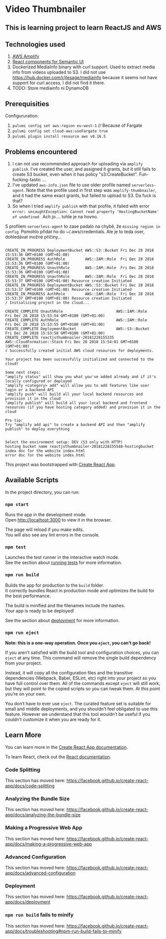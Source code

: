 
# Video Thumbnailer
## This is learning project to learn ReactJS and AWS

## Technologies used
1. [AWS Amplify](https://aws-amplify.github.io/docs/js/react)
1. [React components for Semantic UI](https://react.semantic-ui.com/)
1. Dockerized MediaInfo binary with curl support. Used to extract media info from videos uploaded to S3. I did not use https://hub.docker.com/r/jlesage/mediainfo because it seems not have support for curl access, I did not find it there.
1. TODO: Store mediainfo ni DynamoDB

## Prerequisities
Configururation:
1. `pulumi config set aws:region eu-west-1` // Because of Fargate
1. `pulumi config set cloud-aws:useFargate true`
1. `pulumi plugin install resource aws v0.16.5`

## Problems encountered
1. I can not use recommended approach for uploading via `amplify publish`. I've created the user, and assigned it grants, but it still fails to create S3 bucket, even when it has policy "s3:CreateBucket". Fun-fucking-tastic ...
1. I've updated `aws-info.json` file to use older profile named `serverless-agent`. Note that the profile used in first step was `amplify-thumbnailer`, and it had the same exact grants, but failed to upload to S3. Da fuck is that?
1. So when I tried `amplify publish` with that profile, it failed with error `error: uncaughtException: Cannot read property 'HostingBucketName' of undefined `
Ach jo.... tohle je na hovno.

S profilem `serverless-agent` to zase padalo na chybě, že `missing region in config`. Pomohlo přidat ho do ~/.aws/credentials. Ale je to teda oser, dohledávat možné příčiny...

```

CREATE_IN_PROGRESS DeploymentBucket AWS::S3::Bucket Fri Dec 28 2018 15:53:36 GMT+0100 (GMT+01:00)
CREATE_IN_PROGRESS AuthRole         AWS::IAM::Role  Fri Dec 28 2018 15:53:36 GMT+0100 (GMT+01:00)
CREATE_IN_PROGRESS UnauthRole       AWS::IAM::Role  Fri Dec 28 2018 15:53:36 GMT+0100 (GMT+01:00)
CREATE_IN_PROGRESS UnauthRole       AWS::IAM::Role  Fri Dec 28 2018 15:53:37 GMT+0100 (GMT+01:00) Resource creation Initiated
CREATE_IN_PROGRESS DeploymentBucket AWS::S3::Bucket Fri Dec 28 2018 15:53:37 GMT+0100 (GMT+01:00) Resource creation Initiated
CREATE_IN_PROGRESS AuthRole         AWS::IAM::Role  Fri Dec 28 2018 15:53:37 GMT+0100 (GMT+01:00) Resource creation Initiated
/ Initializing project in the cloud...

CREATE_COMPLETE UnauthRole                        AWS::IAM::Role             Fri Dec 28 2018 15:53:54 GMT+0100 (GMT+01:00)
CREATE_COMPLETE AuthRole                          AWS::IAM::Role             Fri Dec 28 2018 15:53:55 GMT+0100 (GMT+01:00)
CREATE_COMPLETE DeploymentBucket                  AWS::S3::Bucket            Fri Dec 28 2018 15:53:58 GMT+0100 (GMT+01:00)
CREATE_COMPLETE reactjsthumbnailer-20181228155335 AWS::CloudFormation::Stack Fri Dec 28 2018 15:54:01 GMT+0100 (GMT+01:00)
√ Successfully created initial AWS cloud resources for deployments.

Your project has been successfully initialized and connected to the cloud!

Some next steps:
"amplify status" will show you what you've added already and if it's locally configured or deployed
"amplify <category> add" will allow you to add features like user login or a backend API
"amplify push" will build all your local backend resources and provision it in the cloud
"amplify publish" will build all your local backend and frontend resources (if you have hosting category added) and provision it in the cloud

Pro tip:
Try "amplify add api" to create a backend API and then "amplify publish" to deploy everything


Select the environment setup: DEV (S3 only with HTTP)
hosting bucket name reactjsthumbnailer-20181228155548-hostingbucket
index doc for the website index.html
error doc for the website index.html
```

This project was bootstrapped with [Create React App](https://github.com/facebook/create-react-app).

## Available Scripts

In the project directory, you can run:

### `npm start`

Runs the app in the development mode.<br>
Open [http://localhost:3000](http://localhost:3000) to view it in the browser.

The page will reload if you make edits.<br>
You will also see any lint errors in the console.

### `npm test`

Launches the test runner in the interactive watch mode.<br>
See the section about [running tests](https://facebook.github.io/create-react-app/docs/running-tests) for more information.

### `npm run build`

Builds the app for production to the `build` folder.<br>
It correctly bundles React in production mode and optimizes the build for the best performance.

The build is minified and the filenames include the hashes.<br>
Your app is ready to be deployed!

See the section about [deployment](https://facebook.github.io/create-react-app/docs/deployment) for more information.

### `npm run eject`

**Note: this is a one-way operation. Once you `eject`, you can’t go back!**

If you aren’t satisfied with the build tool and configuration choices, you can `eject` at any time. This command will remove the single build dependency from your project.

Instead, it will copy all the configuration files and the transitive dependencies (Webpack, Babel, ESLint, etc) right into your project so you have full control over them. All of the commands except `eject` will still work, but they will point to the copied scripts so you can tweak them. At this point you’re on your own.

You don’t have to ever use `eject`. The curated feature set is suitable for small and middle deployments, and you shouldn’t feel obligated to use this feature. However we understand that this tool wouldn’t be useful if you couldn’t customize it when you are ready for it.

## Learn More

You can learn more in the [Create React App documentation](https://facebook.github.io/create-react-app/docs/getting-started).

To learn React, check out the [React documentation](https://reactjs.org/).

### Code Splitting

This section has moved here: https://facebook.github.io/create-react-app/docs/code-splitting

### Analyzing the Bundle Size

This section has moved here: https://facebook.github.io/create-react-app/docs/analyzing-the-bundle-size

### Making a Progressive Web App

This section has moved here: https://facebook.github.io/create-react-app/docs/making-a-progressive-web-app

### Advanced Configuration

This section has moved here: https://facebook.github.io/create-react-app/docs/advanced-configuration

### Deployment

This section has moved here: https://facebook.github.io/create-react-app/docs/deployment

### `npm run build` fails to minify

This section has moved here: https://facebook.github.io/create-react-app/docs/troubleshooting#npm-run-build-fails-to-minify

